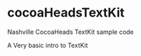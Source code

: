 cocoaHeadsTextKit
=================

Nashville CocoaHeads TextKit sample code


A Very basic intro to TextKit
